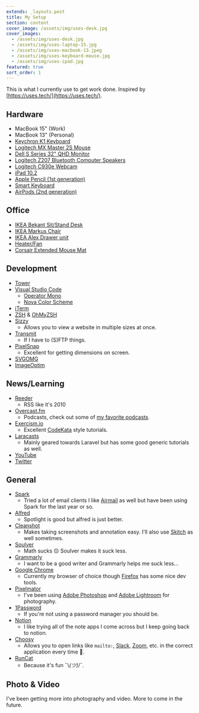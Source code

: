 ```yaml
---
extends: _layouts.post
title: My Setup
section: content
cover_image: /assets/img/uses-desk.jpg
cover_images:
  - /assets/img/uses-desk.jpg
  - /assets/img/uses-laptop-15.jpg
  - /assets/img/uses-macbook-13.jpeg
  - /assets/img/uses-keyboard-mouse.jpg
  - /assets/img/uses-ipad.jpg
featured: true
sort_order: 1
---
```


This is what I currently use to get work done. Inspired by [https://uses.tech/](https://uses.tech/).


## Hardware

- MacBook 15" (Work)
- MacBook 13" (Personal)
- [Keychron K1 Keyboard](https://www.keychron.com/products/keychron-k1-wireless-mechanical-keyboard?variant=31253556625497)
- [Logitech MX Master 2S Mouse](https://www.amazon.com/Logitech-Master-Wireless-Mouse-Rechargeable/dp/B071YZJ1G1)
- [Dell S Series 32" QHD Monitor](https://www.amazon.com/gp/product/B07JVQ8M3Q)
- [Logitech Z207 Bluetooth Computer Speakers](https://www.logitech.com/en-us/product/z207-stereo-speakers-bluetooth)
- [Logitech C930e Webcam](https://www.amazon.com/gp/product/B00CRJWW2G/)
- [iPad 10.2](https://www.apple.com/ipad-10.2/)
- [Apple Pencil (1st generation)](https://www.apple.com/apple-pencil/)
- [Smart Keyboard](https://www.apple.com/ipad-keyboards/)
- [AirPods (2nd generation)](https://www.apple.com/airpods-2nd-generation/)

## Office

- [IKEA Bekant Sit/Stand Desk](https://www.ikea.com/us/en/p/bekant-desk-sit-stand-white-s49022538/)
- [IKEA Markus Chair](https://www.ikea.com/us/en/p/markus-office-chair-vissle-dark-gray-90289172/)
- [IKEA Alex Drawer unit](https://www.ikea.com/us/en/p/alex-drawer-unit-on-casters-white-40196241/)
- [Heater/Fan](https://www.amazon.com/gp/product/B07FPCYJP9/)
- [Corsair Extended Mouse Mat](https://www.amazon.com/gp/product/B01798VS4C/)

## Development

- [Tower](https://www.git-tower.com)
- [Visual Studio Code](https://code.visualstudio.com/)
  - [Operator Mono](https://www.typography.com/fonts/operator/styles/operatormono)
  - [Nova Color Scheme](https://marketplace.visualstudio.com/items?itemName=rebornix.nova)
- [iTerm](https://www.iterm2.com/)
- [ZSH](https://github.com/ohmyzsh/ohmyzsh/wiki/Installing-ZSH) & [OhMyZSH](https://ohmyz.sh/)
- [Sizzy](https://sizzy.co/)
  - Allows you to view a website in multiple sizes at once.
- [Transmit](https://panic.com/transmit/)
  - If I have to (S)FTP things.
- [PixelSnap](https://getpixelsnap.com/)
  - Excellent for getting dimensions on screen.
- [SVGOMG](https://jakearchibald.github.io/svgomg/)
- [ImageOptim](https://imageoptim.com/mac)

## News/Learning

- [Reeder](https://reederapp.com/)
  - RSS like it's 2010
- [Overcast.fm](https://overcast.fm/)
  - Podcasts, check out some of [my favorite podcasts](/#podcasts).
- [Exercism.io](https://exercism.io/)
  - Excellent [CodeKata](http://codekata.com/) style tutorials.
- [Laracasts](https://laracasts.com/)
  - Mainly geared towards Laravel but has some good generic tutorials as well.
- [YouTube](https://www.youtube.com/)
- [Twitter](https://twitter.com/DHolloran)

## General

- [Spark](https://sparkmailapp.com/)
  - Tried a lot of email clients I like [Airmail](https://airmailapp.com/) as well but have been using Spark for the last year or so.
- [Alfred](https://www.alfredapp.com/)
  - Spotlight is good but alfred is just better.
- [Cleanshot](https://getcleanshot.com/)
  - Makes taking screenshots and annotation easy. I'll also use [Skitch](https://evernote.com/products/skitch) as well sometimes.
- [Soulver](https://soulver.app/)
  - Math sucks 😔 Soulver makes it suck less.
- [Grammarly](https://grammarly.com/)
  - I want to be a good writer and Grammarly helps me suck less...
- [Google Chrome](https://www.google.com/chrome/)
  - Currently my browser of choice though [Firefox](https://www.mozilla.org/en-US/exp/firefox/) has some nice dev tools.
- [Pixelmator](https://www.pixelmator.com/)
  - I've been using [Adobe Photoshop](https://www.adobe.com/products/photoshop.html) and [Adobe Lightroom](https://www.adobe.com/products/photoshop-lightroom.html) for photography.
- [1Password](https://1password.com/)
  - If you're not using a password manager you should be.
- [Notion](https://www.notion.so/)
  - I like trying all of the note apps I come across but I keep going back to notion.
- [Choosy](https://www.choosyosx.com/)
  - Allows you to open links like `mailto:`, [Slack](https://slack.com/), [Zoom](https://zoom.us/), etc. in the correct application every time 🤯.
- [RunCat](https://apps.apple.com/us/app/runcat/id1429033973?mt=12)
  - Because it's fun ¯\\_(ツ)_/¯.

## Photo & Video

<div class="alert alert-info">I've been getting more into photography and video. More to come in the future.</div>
